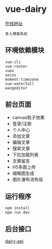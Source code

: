 # vue-dairy

[在线地址](http://www.secretlove.top/)
```
多人博客系统
```

## 环境依赖模块
```
vue-cli
vue-router
vuex
axios
moment-timezone
vue-waterfall
wangeditor
```
## 前台页面
- canvas粒子效果
- 登录/注册
- 个人中心
- 添加文章
- 编辑文章
- 搜索文章
- 下拉加载列表
- 文章留言
- H5多图上传
- 缩略图生成
- 图片瀑布流布局

## 运行程序
```
npm install
npm run dev
```

## 后台接口

[dairy-api](https://github.com/xuyd/dairy-api)
